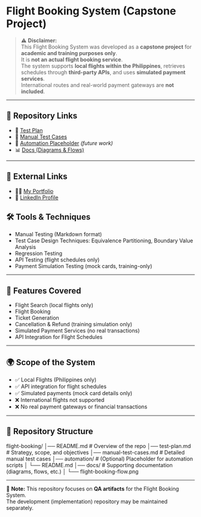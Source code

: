 # Flight Booking System (Capstone Project)

> ⚠️ **Disclaimer:**  
> This Flight Booking System was developed as a **capstone project** for **academic and training purposes only**.  
> It is **not an actual flight booking service**.  
> The system supports **local flights within the Philippines**, retrieves schedules through **third-party APIs**, and uses **simulated payment services**.  
> International routes and real-world payment gateways are **not included**.

---

## 📌 Repository Links
- 📄 [Test Plan](./test-plan.md)  
- 📝 [Manual Test Cases](./manual-test-cases.md)  
- 📂 [Automation Placeholder](./automation/README.md) *(future work)*  
- 📊 [Docs (Diagrams & Flows)](./docs/)  

---

## 📌 External Links
- 👨‍💻 [My Portfolio](glytantio.github.io)  
- 💼 [LinkedIn Profile](https://www.linkedin.com/in/glytantio)

## 🛠 Tools & Techniques
- Manual Testing (Markdown format)  
- Test Case Design Techniques: Equivalence Partitioning, Boundary Value Analysis  
- Regression Testing  
- API Testing (flight schedules only)  
- Payment Simulation Testing (mock cards, training-only)  

---

## 🚀 Features Covered
- Flight Search (local flights only)  
- Flight Booking  
- Ticket Generation  
- Cancellation & Refund (training simulation only)  
- Simulated Payment Services (no real transactions)  
- API Integration for Flight Schedules  

---

## 🌍 Scope of the System
- ✅ Local Flights (Philippines only)  
- ✅ API integration for flight schedules  
- ✅ Simulated payments (mock card details only)  
- ❌ International flights not supported  
- ❌ No real payment gateways or financial transactions  

---

## 📂 Repository Structure
flight-booking/ │── README.md                # Overview of the repo │── test-plan.md             # Strategy, scope, and objectives │── manual-test-cases.md     # Detailed manual test cases │── automation/              # (Optional) Placeholder for automation scripts │   └── README.md │── docs/                    # Supporting documentation (diagrams, flows, etc.) │   └── flight-booking-flow.png

---

📌 **Note:** This repository focuses on **QA artifacts** for the Flight Booking System.  
The development (implementation) repository may be maintained separately.
